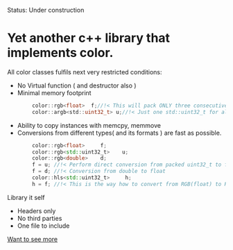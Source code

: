 Status: Under construction
# Yet another c++ library that implements color.

All color classes fulfils next very restricted conditions:
- No Virtual function ( and destructor also )
- Minimal memory footprint
```c
        color::rgb<float>  f;//!< This will pack ONLY three consecutive floats in memory 
        color::argb<std::uint32_t> u;//!< Just one std::uint32_t for all. 
```
- Ability to copy instances with memcpy, memmove
- Conversions from different types( and its formats ) are fast as possible.
```c++
        color::rgb<float>     f;
        color::rgb<std::uint32_t>    u;
        color::rgb<double>    d;
        f = u; //!< Perform direct conversion from packed uint32_t to float.
        f = d; //!< Conversion from double to float
        color::hls<std::uint32_t>     h;
        h = f; //!< This is the way how to convert from RGB(float) to HLS(std::uint32_t).
```

Library it self
- Headers only
- No third parties
- One file to include

[Want to see more](doc/index.html)
